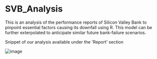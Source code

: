 # SVB_Analysis
This is an analysis of the performance reports of Silicon Valley Bank to pinpoint essential factors causing its downfall using R. This model can be further exterpolated to anticipate similar future bank-failure scenarios.

Snippet of our analysis available under the 'Report' section

![image](https://github.com/sashank3/SVB_Analysis/assets/41186713/2ba8756a-2381-48d8-b2c1-ad9accc9f8c2)
